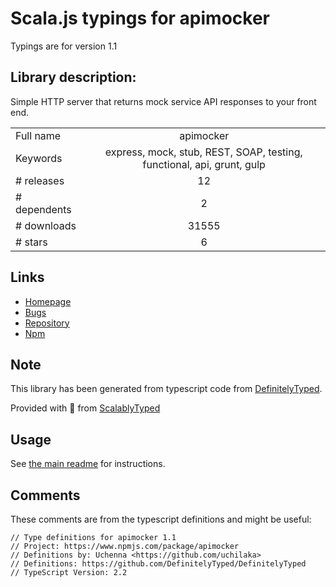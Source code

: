
# Scala.js typings for apimocker

Typings are for version 1.1

## Library description:
Simple HTTP server that returns mock service API responses to your front end.

|                    |                 |
| ------------------ | :-------------: |
| Full name          | apimocker |
| Keywords           | express, mock, stub, REST, SOAP, testing, functional, api, grunt, gulp |
| # releases         | 12 |
| # dependents       | 2 |
| # downloads        | 31555 |
| # stars            | 6 |

## Links
- [Homepage](https://github.com/gstroup/apimocker#readme)
- [Bugs](https://github.com/gstroup/apimocker/issues)
- [Repository](https://github.com/gstroup/apimocker)
- [Npm](https://www.npmjs.com/package/apimocker)
    


## Note
This library has been generated from typescript code from [DefinitelyTyped](https://definitelytyped.org).

Provided with :purple_heart: from [ScalablyTyped](https://github.com/oyvindberg/ScalablyTyped)

## Usage
See [the main readme](../../readme.md) for instructions.

## Comments

These comments are from the typescript definitions and might be useful:
```
// Type definitions for apimocker 1.1
// Project: https://www.npmjs.com/package/apimocker
// Definitions by: Uchenna <https://github.com/uchilaka>
// Definitions: https://github.com/DefinitelyTyped/DefinitelyTyped
// TypeScript Version: 2.2

```

